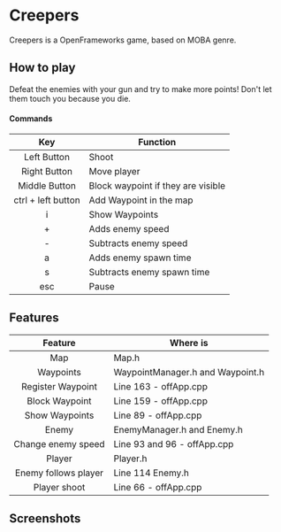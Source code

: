 # Creepers

Creepers is a OpenFrameworks game, based on MOBA genre.


## How to play

Defeat the enemies with your gun and try to make more points! Don't let them touch you because you die.

#### Commands

|Key                |Function                           |
|:-----------------:|-----------------------------------|
|Left Button        |Shoot         
|Right Button       |Move player
|Middle Button      |Block waypoint if they are visible
|ctrl + left button |Add Waypoint in the map
|i                  |Show Waypoints
|+                  |Adds enemy speed
|-                  |Subtracts enemy speed
|a                  |Adds enemy spawn time
|s                  |Subtracts enemy spawn time
|esc                |Pause


## Features

|Feature                |Where is                           |
|:---------------------:|-----------------------------------|
|Map                    |Map.h                              |
|Waypoints              |WaypointManager.h and Waypoint.h   |
|Register Waypoint      |Line 163 - offApp.cpp              |
|Block Waypoint         |Line 159 - offApp.cpp              |
|Show Waypoints         |Line 89 - offApp.cpp               |
|Enemy                  |EnemyManager.h and Enemy.h         |
|Change enemy speed     |Line 93 and 96 - offApp.cpp        |
|Player                 |Player.h                           |
|Enemy follows player   |Line 114 Enemy.h                   |
|Player shoot           |Line 66 - offApp.cpp               |


## Screenshots

[Game]: http://i.imgur.com/veDtuCa.png "Game"
[GameOver]: http://i.imgur.com/1cZPqIC.png "Game Over Screen"




      



